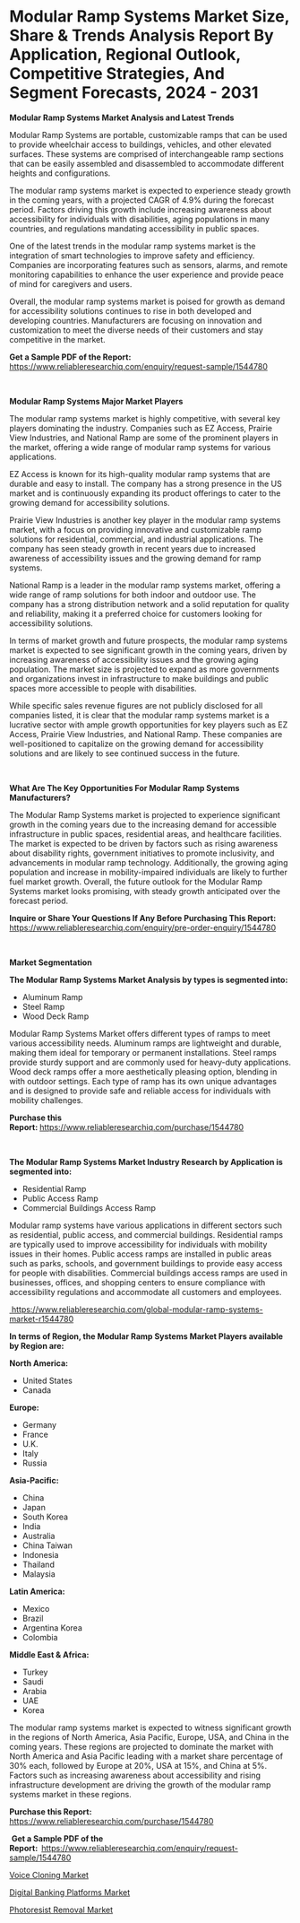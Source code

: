 <p><h1>Modular Ramp Systems Market Size, Share & Trends Analysis Report By Application, Regional Outlook, Competitive Strategies, And Segment Forecasts, 2024 - 2031</h1></p><p><strong>Modular Ramp Systems Market Analysis and Latest Trends</strong></p>
<p><p>Modular Ramp Systems are portable, customizable ramps that can be used to provide wheelchair access to buildings, vehicles, and other elevated surfaces. These systems are comprised of interchangeable ramp sections that can be easily assembled and disassembled to accommodate different heights and configurations.</p><p>The modular ramp systems market is expected to experience steady growth in the coming years, with a projected CAGR of 4.9% during the forecast period. Factors driving this growth include increasing awareness about accessibility for individuals with disabilities, aging populations in many countries, and regulations mandating accessibility in public spaces.</p><p>One of the latest trends in the modular ramp systems market is the integration of smart technologies to improve safety and efficiency. Companies are incorporating features such as sensors, alarms, and remote monitoring capabilities to enhance the user experience and provide peace of mind for caregivers and users.</p><p>Overall, the modular ramp systems market is poised for growth as demand for accessibility solutions continues to rise in both developed and developing countries. Manufacturers are focusing on innovation and customization to meet the diverse needs of their customers and stay competitive in the market.</p></p>
<p><strong>Get a Sample PDF of the Report:&nbsp;</strong> <a href="https://www.reliableresearchiq.com/enquiry/request-sample/1544780">https://www.reliableresearchiq.com/enquiry/request-sample/1544780</a></p>
<p>&nbsp;</p>
<p><strong>Modular Ramp Systems Major Market Players</strong></p>
<p><p>The modular ramp systems market is highly competitive, with several key players dominating the industry. Companies such as EZ Access, Prairie View Industries, and National Ramp are some of the prominent players in the market, offering a wide range of modular ramp systems for various applications.</p><p>EZ Access is known for its high-quality modular ramp systems that are durable and easy to install. The company has a strong presence in the US market and is continuously expanding its product offerings to cater to the growing demand for accessibility solutions.</p><p>Prairie View Industries is another key player in the modular ramp systems market, with a focus on providing innovative and customizable ramp solutions for residential, commercial, and industrial applications. The company has seen steady growth in recent years due to increased awareness of accessibility issues and the growing demand for ramp systems.</p><p>National Ramp is a leader in the modular ramp systems market, offering a wide range of ramp solutions for both indoor and outdoor use. The company has a strong distribution network and a solid reputation for quality and reliability, making it a preferred choice for customers looking for accessibility solutions.</p><p>In terms of market growth and future prospects, the modular ramp systems market is expected to see significant growth in the coming years, driven by increasing awareness of accessibility issues and the growing aging population. The market size is projected to expand as more governments and organizations invest in infrastructure to make buildings and public spaces more accessible to people with disabilities.</p><p>While specific sales revenue figures are not publicly disclosed for all companies listed, it is clear that the modular ramp systems market is a lucrative sector with ample growth opportunities for key players such as EZ Access, Prairie View Industries, and National Ramp. These companies are well-positioned to capitalize on the growing demand for accessibility solutions and are likely to see continued success in the future.</p></p>
<p>&nbsp;</p>
<p><strong>What Are The Key Opportunities For Modular Ramp Systems Manufacturers?</strong></p>
<p><p>The Modular Ramp Systems market is projected to experience significant growth in the coming years due to the increasing demand for accessible infrastructure in public spaces, residential areas, and healthcare facilities. The market is expected to be driven by factors such as rising awareness about disability rights, government initiatives to promote inclusivity, and advancements in modular ramp technology. Additionally, the growing aging population and increase in mobility-impaired individuals are likely to further fuel market growth. Overall, the future outlook for the Modular Ramp Systems market looks promising, with steady growth anticipated over the forecast period.</p></p>
<p><strong>Inquire or Share Your Questions If Any Before Purchasing This Report:</strong> <a href="https://www.reliableresearchiq.com/enquiry/pre-order-enquiry/1544780">https://www.reliableresearchiq.com/enquiry/pre-order-enquiry/1544780</a></p>
<p>&nbsp;</p>
<p><strong>Market Segmentation</strong></p>
<p><strong>The Modular Ramp Systems Market Analysis by types is segmented into:</strong></p>
<p><ul><li>Aluminum Ramp</li><li>Steel Ramp</li><li>Wood Deck Ramp</li></ul></p>
<p><p>Modular Ramp Systems Market offers different types of ramps to meet various accessibility needs. Aluminum ramps are lightweight and durable, making them ideal for temporary or permanent installations. Steel ramps provide sturdy support and are commonly used for heavy-duty applications. Wood deck ramps offer a more aesthetically pleasing option, blending in with outdoor settings. Each type of ramp has its own unique advantages and is designed to provide safe and reliable access for individuals with mobility challenges.</p></p>
<p><strong>Purchase this Report:&nbsp;</strong><a href="https://www.reliableresearchiq.com/purchase/1544780">https://www.reliableresearchiq.com/purchase/1544780</a></p>
<p>&nbsp;</p>
<p><strong>The Modular Ramp Systems Market Industry Research by Application is segmented into:</strong></p>
<p><ul><li>Residential Ramp</li><li>Public Access Ramp</li><li>Commercial Buildings Access Ramp</li></ul></p>
<p><p>Modular ramp systems have various applications in different sectors such as residential, public access, and commercial buildings. Residential ramps are typically used to improve accessibility for individuals with mobility issues in their homes. Public access ramps are installed in public areas such as parks, schools, and government buildings to provide easy access for people with disabilities. Commercial buildings access ramps are used in businesses, offices, and shopping centers to ensure compliance with accessibility regulations and accommodate all customers and employees.</p></p>
<p><a href="https://www.reliableresearchiq.com/global-modular-ramp-systems-market-r1544780">&nbsp;https://www.reliableresearchiq.com/global-modular-ramp-systems-market-r1544780</a></p>
<p><strong>In terms of Region, the Modular Ramp Systems Market Players available by Region are:</strong></p>
<p>
    <p> <strong> North America: </strong>
        <ul>
            <li>United States</li>
            <li>Canada</li>
        </ul>
        </p> 
    <p> <strong> Europe: </strong>
        <ul>
            <li>Germany</li>
            <li>France</li>
            <li>U.K.</li>
            <li>Italy</li>
            <li>Russia</li>
        </ul>
        </p> 
    <p> <strong> Asia-Pacific: </strong>
        <ul>
            <li>China</li>
            <li>Japan</li>
            <li>South Korea</li>
            <li>India</li>
            <li>Australia</li>
            <li>China Taiwan</li>
            <li>Indonesia</li>
            <li>Thailand</li>
            <li>Malaysia</li>
        </ul>
        </p> 
    <p> <strong> Latin America: </strong>
        <ul>
            <li>Mexico</li>
            <li>Brazil</li>
            <li>Argentina Korea</li>
            <li>Colombia</li>
        </ul>
        </p> 
    <p> <strong> Middle East & Africa: </strong>
        <ul>
            <li>Turkey</li>
            <li>Saudi</li>
            <li>Arabia</li>
            <li>UAE</li>
            <li>Korea</li>
        </ul>
    </p>
    </p>
<p><p>The modular ramp systems market is expected to witness significant growth in the regions of North America, Asia Pacific, Europe, USA, and China in the coming years. These regions are projected to dominate the market with North America and Asia Pacific leading with a market share percentage of 30% each, followed by Europe at 20%, USA at 15%, and China at 5%. Factors such as increasing awareness about accessibility and rising infrastructure development are driving the growth of the modular ramp systems market in these regions.</p></p>
<p><strong>Purchase this Report: </strong><a href="https://www.reliableresearchiq.com/purchase/1544780">https://www.reliableresearchiq.com/purchase/1544780</a></p>
<p>&nbsp;<strong>Get a Sample PDF of the Report:&nbsp;&nbsp;</strong><a href="https://www.reliableresearchiq.com/enquiry/request-sample/1544780">https://www.reliableresearchiq.com/enquiry/request-sample/1544780</a></p>
<p><strong></strong></p>
<p><p><a href="https://view.publitas.com/reportprime-1/voice-cloning-market-emerging-trends-and-future-prospects-for-period-from-2024-to-2031/">Voice Cloning Market</a></p><p><a href="https://view.publitas.com/reportprime-1/digital-banking-platforms-market-a-global-and-regional-analysis-2024-2031/">Digital Banking Platforms Market</a></p><p><a href="https://github.com/janetchuadff364/Market-Research-Report-List-1/blob/main/photoresist-removal-market.md">Photoresist Removal Market</a></p></p>